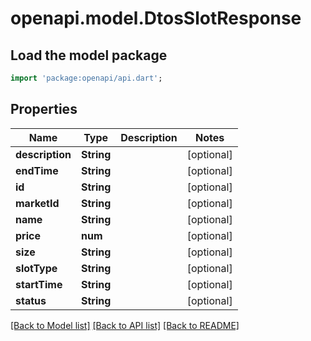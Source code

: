 # openapi.model.DtosSlotResponse

## Load the model package
```dart
import 'package:openapi/api.dart';
```

## Properties
Name | Type | Description | Notes
------------ | ------------- | ------------- | -------------
**description** | **String** |  | [optional] 
**endTime** | **String** |  | [optional] 
**id** | **String** |  | [optional] 
**marketId** | **String** |  | [optional] 
**name** | **String** |  | [optional] 
**price** | **num** |  | [optional] 
**size** | **String** |  | [optional] 
**slotType** | **String** |  | [optional] 
**startTime** | **String** |  | [optional] 
**status** | **String** |  | [optional] 

[[Back to Model list]](../README.md#documentation-for-models) [[Back to API list]](../README.md#documentation-for-api-endpoints) [[Back to README]](../README.md)


